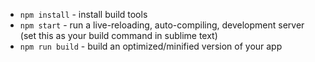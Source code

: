 - `npm install` - install build tools
- `npm start` - run a live-reloading, auto-compiling, development server (set this as your build command in sublime text)
- `npm run build` - build an optimized/minified version of your app